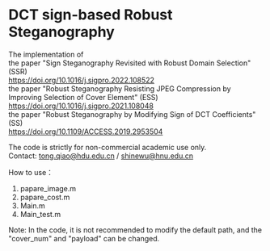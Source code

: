 # DCT sign-based Robust Steganography    

The implementation of   
the paper "Sign Steganography Revisited with Robust Domain Selection" (SSR)  
https://doi.org/10.1016/j.sigpro.2022.108522   
the paper "Robust Steganography Resisting JPEG Compression by Improving Selection of Cover Element" (ESS)  https://doi.org/10.1016/j.sigpro.2021.108048   
the paper "Robust Steganography by Modifying Sign of DCT Coefficients" (SS)  
https://doi.org/10.1109/ACCESS.2019.2953504

The code is strictly for non-commercial academic use only.  
Contact: tong.qiao@hdu.edu.cn / shinewu@hnu.edu.cn

How to use：
1. papare_image.m
2. papare_cost.m
3. Main.m
4. Main_test.m  

Note: In the code, it is not recommended to modify the default path, and the "cover_num" and "payload" can be changed.
